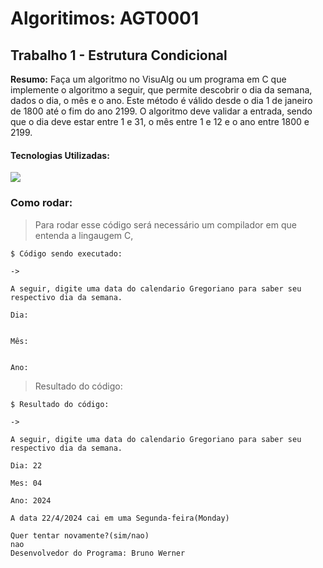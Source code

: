 # Algoritimos: AGT0001
## Trabalho 1 - Estrutura Condicional

**Resumo:**
Faça um algoritmo no VisuAlg ou um programa em C que implemente o
algoritmo a seguir, que permite descobrir o dia da semana, dados o dia, o mês e o ano.
Este método é válido desde o dia 1 de janeiro de 1800 até o fim do ano 2199.
O algoritmo deve validar a entrada, sendo que o dia deve estar entre 1 e 31, o mês
entre 1 e 12 e o ano entre 1800 e 2199.

#### Tecnologias Utilizadas:
<img src="https://img.shields.io/badge/C-00599C?style=for-the-badge&logo=c&logoColor=white">

### Como rodar:

> Para rodar esse código será necessário um compilador em que entenda a lingaugem C, 

``` 
$ Código sendo executado:

-> 

A seguir, digite uma data do calendario Gregoriano para saber seu respectivo dia da semana. 

Dia: 


Mês:


Ano:

```

> Resultado do código:

```
$ Resultado do código: 

-> 

A seguir, digite uma data do calendario Gregoriano para saber seu respectivo dia da semana. 

Dia: 22

Mes: 04

Ano: 2024

A data 22/4/2024 cai em uma Segunda-feira(Monday)

Quer tentar novamente?(sim/nao)
nao
Desenvolvedor do Programa: Bruno Werner

```
